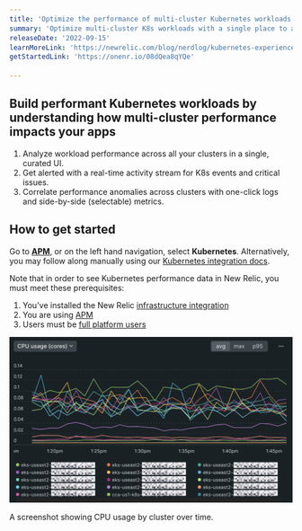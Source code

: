 ```yaml
---
title: 'Optimize the performance of multi-cluster Kubernetes workloads'
summary: 'Optimize multi-cluster K8s workloads with a single place to analyze app & cluster observability data'
releaseDate: '2022-09-15'
learnMoreLink: 'https://newrelic.com/blog/nerdlog/kubernetes-experience-in-APM' 
getStartedLink: 'https://onenr.io/08dQea8qYQe'

---
```


## Build performant Kubernetes workloads by understanding how multi-cluster performance impacts your apps

1. Analyze workload performance across all your clusters in a single, curated UI.
2. Get alerted with a real-time activity stream for K8s events and critical issues.
3. Correlate performance anomalies across clusters with one-click logs and side-by-side (selectable) metrics.

## How to get started

Go to [**APM**](https://onenr.io/08dQea8qYQe), or on the left hand navigation, select **Kubernetes**. Alternatively, you may follow along manually using our [Kubernetes integration docs](https://docs.newrelic.com/docs/apm/apm-ui-pages/monitoring/kubernetes-summary-page/).

Note that in order to see Kubernetes performance data in New Relic, you must meet these prerequisites:
1. You've installed the New Relic [infrastructure integration](https://docs.newrelic.com/docs/kubernetes-pixie/kubernetes-integration/installation/install-kubernetes-integration-using-helm)
2. You are using [APM](https://docs.newrelic.com/docs/apm/new-relic-apm/getting-started/introduction-apm/)
3. Users must be [full platform users](https://docs.newrelic.com/docs/accounts/accounts-billing/new-relic-one-user-management/user-type)

![A screenshot showing CPU usage by cluster over time.](./images/K8s_APM.png "A screenshot showing CPU usage by cluster over time.")

<figcaption>A screenshot showing CPU usage by cluster over time.</figcaption>
